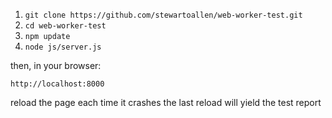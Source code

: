 1. `git clone https://github.com/stewartoallen/web-worker-test.git`
2. `cd web-worker-test`
3. `npm update`
4. `node js/server.js`

then, in your browser:

`http://localhost:8000`

reload the page each time it crashes
the last reload will yield the test report
